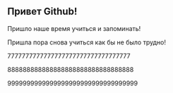 ## Привет Github!

Пришло наше время учиться и запоминать!

Пришла пора снова учиться как бы не было трудно!

7777777777777777777777777777777777

888888888888888888888888888888888

9999999999999999999999999999999999
